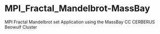 MPI_Fractal_Mandelbrot-MassBay
==============================

MPI Fractal Mandelbrot set Application using the MassBay CC CERBERUS Beowulf Cluster
